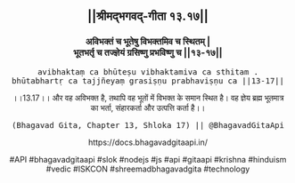 <center><h2>||श्रीमद्‍भगवद्‍-गीता १३.१७||</h2>
<h3>अविभक्तं च भूतेषु विभक्तमिव च स्थितम् |<br/>भूतभर्तृ च तज्ज्ञेयं ग्रसिष्णु प्रभविष्णु च ||१३-१७||</h3>
<pre>avibhaktaṃ ca bhūteṣu vibhaktamiva ca sthitam .<br/>bhūtabhartṛ ca tajjñeyaṃ grasiṣṇu prabhaviṣṇu ca ||13-17||</pre>
<p>।।13.17।। और वह अविभक्त है, तथापि वह भूतों में विभक्त के समान स्थित है। वह ज्ञेय ब्रह्म भूतमात्र का भर्ता, संहारकर्ता और उत्पत्ति कर्ता है।।</p>
<pre>(Bhagavad Gita, Chapter 13, Shloka 17) || @BhagavadGitaApi</pre><p>https://docs.bhagavadgitaapi.in/</p><p>#API #bhagavadgitaapi #slok #nodejs #js #api #gitaapi #krishna #hinduism #vedic #ISKCON #shreemadbhagavadgita #technology</p></center>